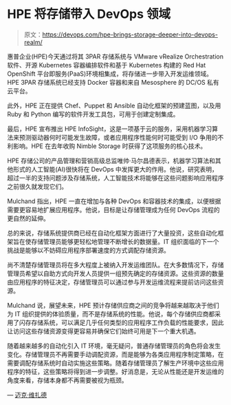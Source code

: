 # HPE 将存储带入 DevOps 领域

> 原文：<https://devops.com/hpe-brings-storage-deeper-into-devops-realm/>

惠普企业(HPE)今天通过将其 3PAR 存储系统与 VMware vRealize Orchestration 软件、开源 Kubernetes 容器编排软件和基于 Kubernetes 构建的 Red Hat OpenShift 平台即服务(PaaS)环境相集成，将存储进一步带入开发运维领域。HPE 3PAR 存储系统已经支持 Docker 容器和来自 Mesosphere 的 DC/OS 私有云平台。

此外，HPE 正在提供 Chef、Puppet 和 Ansible 自动化框架的预建蓝图，以及用 Ruby 和 Python 编写的软件开发工具包，可用于创建定制集成。

最后，HPE 宣布推出 HPE InfoSight，这是一项基于云的服务，采用机器学习算法来预测驱动器何时可能发生故障，或者应用程序性能何时可能受到 I/O 争用的不利影响。HPE 在去年收购 Nimble Storage 时获得了这项服务的核心技术。

HPE 存储公司的产品管理和营销高级总监唯帅·马尔昌德表示，机器学习算法和其他形式的人工智能(AI)很快将在 DevOps 中发挥更大的作用。他说，研究表明，超过一半的支持问题涉及存储系统，人工智能技术将能够在这些问题影响应用程序之前很久就发现它们。

Mulchand 指出，HPE 一直在增加与各种 DevOps 和容器技术的集成，以便根据需要更容易地扩展应用程序。他说，目标是让存储管理成为任何 DevOps 流程的更自然的延伸。

总的来说，存储系统提供商已经在自动化框架方面进行了大量投资，这些自动化框架旨在使存储管理员能够更轻松地管理不断增长的数据量。IT 组织面临的下一个挑战是能够以不妨碍应用程序部署速度的方式调配存储资源。

尚不清楚存储管理员将在多大程度上被纳入开发运维团队。在大多数情况下，存储管理员希望以自助方式向开发人员提供一组预先确定的存储资源。这些资源的数量由应用程序的特征决定，存储管理员可以通过参与开发运维流程来提前访问这些资源。

Mulchand 说，展望未来，HPE 预计存储供应商之间的竞争将越来越取决于他们为 IT 组织提供的体验质量，而不是存储系统的性能。他说，每个存储供应商都采用了闪存存储系统，可以满足几乎任何类型的应用程序工作负载的性能要求，因此让访问这些存储资源变得更容易并确保它们始终可用是下一个重大机遇。

随着越来越多的自动化引入 IT 环境，毫无疑问，普通存储管理员的角色将会发生变化。存储管理员不再需要手动调配资源，而是能够为各类应用程序制定策略，在需要调配存储系统时自动实施这些策略。随着存储管理员了解生产环境中这些应用程序的特征，这些策略将得到进一步调整。好消息是，无论从性能还是开发运维的角度来看，存储本身都不再需要被视为瓶颈。

— [迈克·维扎德](https://devops.com/author/mike-vizard/)